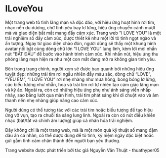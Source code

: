 # ILoveYou
Một trang web tỏ tình lãng mạn và độc đáo, với hiệu ứng hoạt hình rơi tim, nhạc nền du dương, chữ tình yêu bay lơ lửng, hiệu ứng chuyển cảnh mượt mà và giao diện bắt mắt mang đầy cảm xúc.
Trang web "I LOVE YOU" là một trải nghiệm số đầy cảm xúc, được thiết kế như một lời tỏ tình ngọt ngào và ấn tượng. Ngay từ giao diện chào đón, người dùng sẽ thấy một khung hình avatar nổi bật cùng dòng chữ lớn “I LOVE YOU” lung linh, kèm lời mời nhấn nút “BẮT ĐẦU” để bước vào hành trình cảm xúc. Khi nhấn nút, hiệu ứng thu phóng lãng mạn hiện ra như một con mắt đang mở ra không gian tình yêu.

Bên trong trang chính, người xem sẽ được bao quanh bởi những hiệu ứng tuyệt đẹp: những trái tim rơi ngẫu nhiên đầy màu sắc, dòng chữ “LOVE”, “YÊU EM”, “I LOVE YOU” rơi nhẹ nhàng như mưa hồng, bong bóng lơ lửng, các biểu tượng như nhẫn, hoa và trái tim rơi tự nhiên tạo cảm giác lãng mạn và kỳ ảo. Ngoài ra, còn có những hiệu ứng phụ như ánh sáng viền nhấp nháy, sao băng lướt qua màn hình, trái tim phát sáng khi di chuột vào và âm thanh nền nhẹ nhàng giúp nâng cao cảm xúc.

Người dùng có thể tương tác với các trái tim hoặc biểu tượng để tạo hiệu ứng vỡ vụn, tạo ra chuỗi tia sáng lung linh. Ngoài ra còn có nút điều khiển nhạc (bật/tắt và chỉnh âm lượng) giúp cá nhân hóa trải nghiệm.

Đây không chỉ là một trang web, mà là một món quà kỹ thuật số mang đậm dấu ấn cá nhân, có thể được dùng để tỏ tình, kỷ niệm ngày đặc biệt hoặc gửi gắm tình cảm chân thành đến người bạn yêu thương.

Trang website được phát triển bởi tác giả Nguyễn Văn Thuật - thuathyper05
